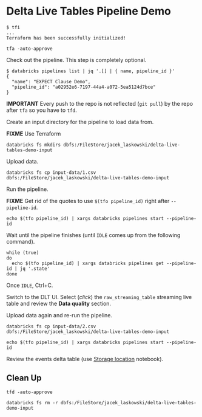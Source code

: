 # Delta Live Tables Pipeline Demo

```console
$ tfi
...
Terraform has been successfully initialized!
```

```console
tfa -auto-approve
```

Check out the pipeline. This step is completely optional.

```console
$ databricks pipelines list | jq '.[] | { name, pipeline_id }'
{
  "name": "EXPECT Clause Demo",
  "pipeline_id": "a02952e6-7197-44a4-a072-5ea5124d7bce"
}
```

**IMPORTANT** Every push to the repo is not reflected (`git pull`) by the repo after `tfa` so you have to `tfd`.

Create an input directory for the pipeline to load data from.

**FIXME** Use Terraform

```console
databricks fs mkdirs dbfs:/FileStore/jacek_laskowski/delta-live-tables-demo-input
```

Upload data.

```console
databricks fs cp input-data/1.csv dbfs:/FileStore/jacek_laskowski/delta-live-tables-demo-input
```

Run the pipeline.

**FIXME** Get rid of the quotes to use `$(tfo pipeline_id)` right after `--pipeline-id`.

```console
echo $(tfo pipeline_id) | xargs databricks pipelines start --pipeline-id
```

Wait until the pipeline finishes (until `IDLE` comes up from the following command).

```console
while (true)
do
  echo $(tfo pipeline_id) | xargs databricks pipelines get --pipeline-id | jq '.state'
done
```

Once `IDLE`, Ctrl+C.

Switch to the DLT UI. Select (_click_) the `raw_streaming_table` streaming live table and review the **Data quality** section.

Upload data again and re-run the pipeline.

```console
databricks fs cp input-data/2.csv dbfs:/FileStore/jacek_laskowski/delta-live-tables-demo-input
```

```console
echo $(tfo pipeline_id) | xargs databricks pipelines start --pipeline-id
```

Review the events delta table (use [Storage location](../../Delta%20Live%20Tables/Storage%20location.sql) notebook).

## Clean Up

```console
tfd -auto-approve
```

```console
databricks fs rm -r dbfs:/FileStore/jacek_laskowski/delta-live-tables-demo-input
```
